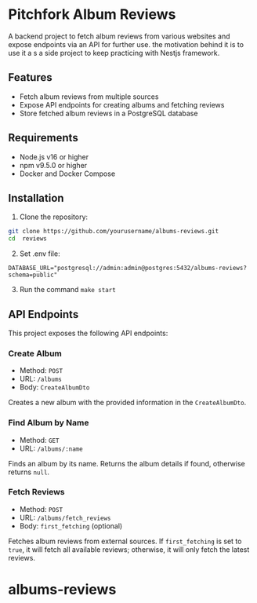 # Pitchfork Album Reviews

A backend project to fetch album reviews from various websites and expose endpoints via an API for further use. the motivation behind it is to use it a s a side project to keep practicing with Nestjs framework.

## Features

- Fetch album reviews from multiple sources
- Expose API endpoints for creating albums and fetching reviews
- Store fetched album reviews in a PostgreSQL database

## Requirements

- Node.js v16 or higher
- npm v9.5.0 or higher
- Docker and Docker Compose

## Installation

1. Clone the repository:

```bash
git clone https://github.com/yourusername/albums-reviews.git
cd  reviews
```

2. Set .env file:

`DATABASE_URL="postgresql://admin:admin@postgres:5432/albums-reviews?schema=public"`

3. Run the command `make start`

## API Endpoints

This project exposes the following API endpoints:

### Create Album

- Method: `POST`
- URL: `/albums`
- Body: `CreateAlbumDto`

Creates a new album with the provided information in the `CreateAlbumDto`.

### Find Album by Name

- Method: `GET`
- URL: `/albums/:name`

Finds an album by its name. Returns the album details if found, otherwise returns `null`.

### Fetch Reviews

- Method: `POST`
- URL: `/albums/fetch_reviews`
- Body: `first_fetching` (optional)

Fetches album reviews from external sources. If `first_fetching` is set to `true`, it will fetch all available reviews; otherwise, it will only fetch the latest reviews.
# albums-reviews
